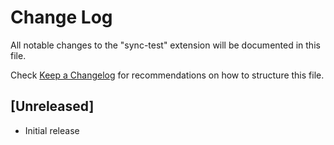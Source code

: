 # Change Log

All notable changes to the "sync-test" extension will be documented in this file.

Check [Keep a Changelog](http://keepachangelog.com/) for recommendations on how to structure this file.

## [Unreleased]

- Initial release